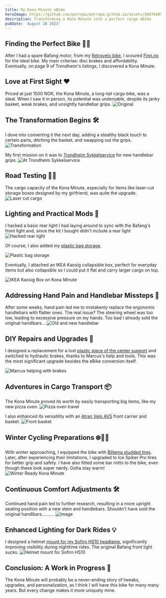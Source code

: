 ```yaml
---
title: My Kona Minute eBike
heroImage: https://github.com/petrepa/petrepa.github.io/assets/30476405/28458749-7088-44a2-9c46-1ab429bf0a94
description: Transforming a Kona Minute into a perfect cargo eBike
pubDate: 'August 28 2023'
---
```


## Finding the Perfect Bike 🕵️‍♂️

After I had a spare Bafang motor, from my [Retrovelo bike](https://petrepa.com/blog/retrovelo/), I scoured [Finn.no](https://finn.no) for the ideal bike. My main criterias: disc brakes and affordability. Eventually, on page 9 of Trondheim's listings, I discovered a Kona Minute.

## Love at First Sight ❤️

Priced at just 1500 NOK, the Kona Minute, a long-tail cargo bike, was a steal. When I saw it in person, its potential was undeniable, despite its janky basket, weak brakes, and unsightly handlebar grips.
![Original](https://github.com/petrepa/petrepa.github.io/assets/30476405/a65550cf-93b0-43d0-a8ed-d31aa7d203a4)


## The Transformation Begins 🛠️

I dove into converting it the next day, adding a stealthy black touch to certain parts, ditching the basket, and swapping out the grips. 
![Transformation](https://github.com/petrepa/petrepa.github.io/assets/30476405/6da7f264-8fe4-4936-a9fa-df28db1fef80)

My first mission on it was to [Trondheim Sykkelservice](https://trondheimsykkelservice.no/) for new handlebar grips.
![At Trondheim Sykkelservice](https://github.com/petrepa/petrepa.github.io/assets/30476405/e0b0c76a-1377-4830-b3c2-07f1cdac22d1)


## Road Testing 🚴‍♂️

The cargo capacity of the Kona Minute, especially for items like laser-cut storage boxes designed by my girlfriend, was quite the upgrade.
![Laser cut cargo](https://github.com/petrepa/petrepa.github.io/assets/30476405/77c6e458-a346-45d3-a706-04fd7e950da9)


## Lighting and Practical Mods 🔦

I hacked a basic rear light I had laying around to sync with the Bafang's front light and, since the kit I bought didn't include a rear light
![Hacked rear light](https://github.com/petrepa/petrepa.github.io/assets/30476405/a799efd2-bf65-4dfb-81af-367d5f205ff6)

Of course, I also added my [plastic bag storage](https://www.printables.com/model/226822-bike-seat-plastic-bag-holder). 

![Plastic bag storage](https://github.com/petrepa/petrepa.github.io/assets/30476405/0c23b95a-8c25-4e04-8955-cba9c52080e0)

Eventually, I attached an IKEA Kaosig collapsible box, perfect for everyday items but also collapsible so I could put it flat and carry larger cargo on top.

![IKEA Kaosig Box on Kona Minute](https://github.com/petrepa/petrepa.github.io/assets/30476405/2acb4f65-4f0a-4c52-88d1-7a045fa58914)

## Addressing Hand Pain and Handlebar Missteps 🤕

After some weeks, hand pain led me to mistakenly replace the ergonomic handlebars with flatter ones. The real issue? The steering wheel was too low, leading to excessive pressure on my hands. Too bad I already sold the original handlbars...
![Old and new handlebar](https://github.com/petrepa/petrepa.github.io/assets/30476405/211289dd-ef42-4239-9574-151c5c904a29)


## DIY Repairs and Upgrades 🧰

I designed a replacement for a lost [plastic piece of the center support](https://www.printables.com/model/578472-bike-centre-supportbike-stand-piece) and switched to hydraulic brakes, thanks to Marcus's help and tools. This was the most significant upgrade besides the eBike conversion itself.

![Marcus helping with brakes](https://github.com/petrepa/petrepa.github.io/assets/30476405/ccb6be01-0fae-4314-b4b5-14b1e6d2010f)


## Adventures in Cargo Transport 📦

The Kona Minute proved its worth by easily transporting big items, like my new pizza oven.
![Pizza oven travel](https://github.com/petrepa/petrepa.github.io/assets/30476405/ac10a493-6fa6-43ac-bcfd-463c6241afcd)

I also enhanced its versatility with an [Atran Velo AVS](https://atranvelo.com/avs/) front carrier and basket.
![Front basket](https://github.com/petrepa/petrepa.github.io/assets/30476405/2526cd40-e51c-4c80-98d2-993cfcf5c146)


## Winter Cycling Preparations ❄️🚴‍♂️

With winter approaching, I equipped the bike with [Biltema studded tires](https://www.biltema.no/sykkel-elsykkel/sykkeldeler/sykkeldekk/26/sykkeldekk-pigg-26-54-559-mm-2000037421). Later, after experiencing their limitations, I upgraded to Ice Spiker Pro tires for better grip and safety. I have also fitted some bar mitts to the bike, even though these look super nørdy. Gotta stay warm!
![Winter Ready Kona Minute](https://github.com/petrepa/petrepa.github.io/assets/30476405/39a57e3c-6f68-4035-9ba4-1f74e55da98d)

## Continuous Comfort Adjustments 🛠️

Continued hand pain led to further research, resulting in a more upright seating position with a new stem and handlebars. Shouldn't have sold the original handlbars..........
![image](https://github.com/petrepa/petrepa.github.io/assets/30476405/ad30a6c8-a4b0-484c-be37-10deb13d776e)


## Enhanced Lighting for Dark Rides 💡

I designed a helmet [mount for my Sofirn HS10 headlamp](https://www.printables.com/model/637479-sofirn-hs10-helmet-mount), significantly improving visibility during nighttime rides. The original Bafang front light sucks.
![Helmet mount for Sofirn HS10](https://github.com/petrepa/petrepa.github.io/assets/30476405/c954641c-350b-4021-b237-7218cb8adc21)


## Conclusion: A Work in Progress 🔄

The Kona Minute will probably be a never-ending story of tweaks, upgrades, and personalization, as I think I will have this bike for many many years. But every change makes it more uniquely mine.


